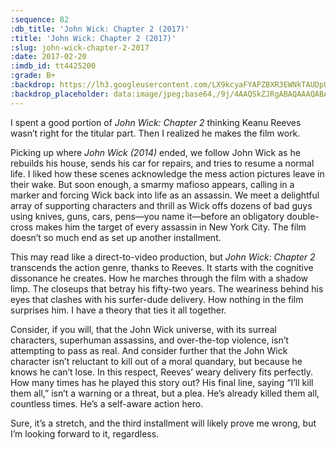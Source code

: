 ```yaml
---
:sequence: 82
:db_title: 'John Wick: Chapter 2 (2017)'
:title: 'John Wick: Chapter 2 (2017)'
:slug: john-wick-chapter-2-2017
:date: 2017-02-20
:imdb_id: tt4425200
:grade: B+
:backdrop: https://lh3.googleusercontent.com/LX9kcyaFYAPZBXR3EWNkTAUDpU-MO1jwWf3tv1lQdjasq5k-bPDrH6ROqfeFG0vs_RyBqNNc5LuALmwX3i8LVpNcQOOggc8BESvfs_3MyGjJnLcl-zqZlfgZPv7BXPCLfk0Rkg=w1000-l75-rj
:backdrop_placeholder: data:image/jpeg;base64,/9j/4AAQSkZJRgABAQAAAQABAAD/2wCEACgcHiMeGSgjISMtKygwPGRBPDc3PHtYXUlkkYCZlo+AjIqgtObDoKrarYqMyP/L2u71////j8H////6/+b9//gBKy0tPDU8dkFBdviljKX4+Pj4+Pj4+Pj47Ozs+Pj47Pj4+Oz4+Oz4+Oz47Oz47Ozs7Pjs+Pjs7Ozs7Pjs7Ozs7P/AABEIAAsAFAMBIgACEQEDEQH/xAAYAAACAwAAAAAAAAAAAAAAAAAAAgEDBf/EACMQAAIBAQcFAAAAAAAAAAAAAAECABEDEyEicZGhEjEyQmL/xAAVAQEBAAAAAAAAAAAAAAAAAAABAP/EABQRAQAAAAAAAAAAAAAAAAAAAAD/2gAMAwEAAhEDEQA/AMumEtKB0S7XMBmxpFtWZjQsTqYJ4OPmvIkU3VqPQ7QidRHYkQiH/9k=
---
```


I spent a good portion of _John Wick: Chapter 2_ thinking Keanu Reeves wasn’t right for the titular part. Then I realized he makes the film work.

Picking up where _John Wick (2014)_ ended, we follow John Wick as he rebuilds his house, sends his car for repairs, and tries to resume a normal life. I liked how these scenes acknowledge the mess action pictures leave in their wake. But soon enough, a smarmy mafioso appears, calling in a marker and forcing Wick back into life as an assassin. We meet a delightful array of supporting characters and thrill as Wick offs dozens of bad guys using knives, guns, cars, pens—you name it—before an obligatory double-cross makes him the target of every assassin in New York City. The film doesn’t so much end as set up another installment.

This may read like a direct-to-video production, but _John Wick: Chapter 2_ transcends the action genre, thanks to Reeves. It starts with the cognitive dissonance he creates. How he marches through the film with a shadow limp. The closeups that betray his fifty-two years. The weariness behind his eyes that clashes with his surfer-dude delivery. How nothing in the film surprises him. I have a theory that ties it all together.

Consider, if you will, that the John Wick universe, with its surreal characters, superhuman assassins, and over-the-top violence, isn’t attempting to pass as real. And consider further that the John Wick character isn’t reluctant to kill out of a moral quandary, but because he knows he can’t lose. In this respect, Reeves’ weary delivery fits perfectly. How many times has he played this story out? His final line, saying “I’ll kill them all,” isn’t a warning or a threat, but a plea. He’s already killed them all, countless times. He’s a self-aware action hero.

Sure, it’s a stretch, and the third installment will likely prove me wrong, but I’m looking forward to it, regardless.